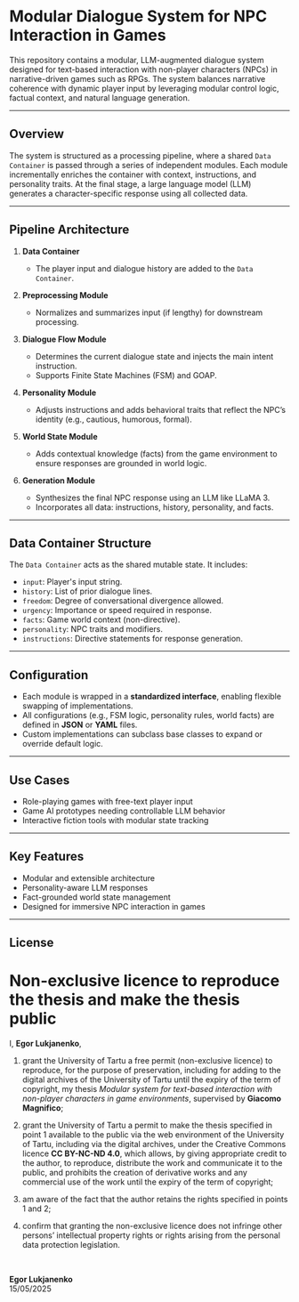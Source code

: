 # Modular Dialogue System for NPC Interaction in Games

This repository contains a modular, LLM-augmented dialogue system designed for text-based interaction with non-player characters (NPCs) in narrative-driven games such as RPGs. The system balances narrative coherence with dynamic player input by leveraging modular control logic, factual context, and natural language generation.

---

## Overview

The system is structured as a processing pipeline, where a shared `Data Container` is passed through a series of independent modules. Each module incrementally enriches the container with context, instructions, and personality traits. At the final stage, a large language model (LLM) generates a character-specific response using all collected data.

---

## Pipeline Architecture

1. **Data Container**
   - The player input and dialogue history are added to the `Data Container`.

2. **Preprocessing Module**
   - Normalizes and summarizes input (if lengthy) for downstream processing.

3. **Dialogue Flow Module**
   - Determines the current dialogue state and injects the main intent instruction.
   - Supports Finite State Machines (FSM) and GOAP.

4. **Personality Module**
   - Adjusts instructions and adds behavioral traits that reflect the NPC’s identity (e.g., cautious, humorous, formal).

5. **World State Module**
   - Adds contextual knowledge (facts) from the game environment to ensure responses are grounded in world logic.

6. **Generation Module**
   - Synthesizes the final NPC response using an LLM like LLaMA 3.
   - Incorporates all data: instructions, history, personality, and facts.

---

## Data Container Structure

The `Data Container` acts as the shared mutable state. It includes:

- `input`: Player's input string.
- `history`: List of prior dialogue lines.
- `freedom`: Degree of conversational divergence allowed.
- `urgency`: Importance or speed required in response.
- `facts`: Game world context (non-directive).
- `personality`: NPC traits and modifiers.
- `instructions`: Directive statements for response generation.

---

## Configuration

- Each module is wrapped in a **standardized interface**, enabling flexible swapping of implementations.
- All configurations (e.g., FSM logic, personality rules, world facts) are defined in **JSON** or **YAML** files.
- Custom implementations can subclass base classes to expand or override default logic.

---


## Use Cases

- Role-playing games with free-text player input
- Game AI prototypes needing controllable LLM behavior
- Interactive fiction tools with modular state tracking

---

## Key Features

- Modular and extensible architecture
- Personality-aware LLM responses
- Fact-grounded world state management
- Designed for immersive NPC interaction in games

---

## License

# Non-exclusive licence to reproduce the thesis and make the thesis public

I, **Egor Lukjanenko**,  

1. grant the University of Tartu a free permit (non-exclusive licence) to reproduce, for the purpose of preservation, including for adding to the digital archives of the University of Tartu until the expiry of the term of copyright, my thesis *Modular system for text-based interaction with non-player characters in game environments*, supervised by **Giacomo Magnifico**;

2. grant the University of Tartu a permit to make the thesis specified in point 1 available to the public via the web environment of the University of Tartu, including via the digital archives, under the Creative Commons licence **CC BY-NC-ND 4.0**, which allows, by giving appropriate credit to the author, to reproduce, distribute the work and communicate it to the public, and prohibits the creation of derivative works and any commercial use of the work until the expiry of the term of copyright;

3. am aware of the fact that the author retains the rights specified in points 1 and 2;

4. confirm that granting the non-exclusive licence does not infringe other persons’ intellectual property rights or rights arising from the personal data protection legislation.

<br>

**Egor Lukjanenko**  
15/05/2025